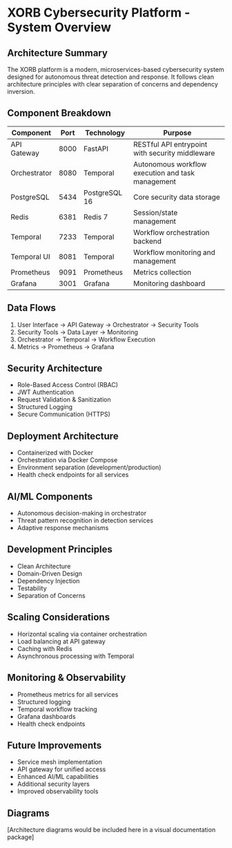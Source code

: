 #  XORB Cybersecurity Platform - System Overview

##  Architecture Summary

The XORB platform is a modern, microservices-based cybersecurity system designed for autonomous threat detection and response. It follows clean architecture principles with clear separation of concerns and dependency inversion.

##  Component Breakdown

| Component | Port | Technology | Purpose |
|---------|------|------------|---------|
| API Gateway | 8000 | FastAPI | RESTful API entrypoint with security middleware |
| Orchestrator | 8080 | Temporal | Autonomous workflow execution and task management |
| PostgreSQL | 5434 | PostgreSQL 16 | Core security data storage |
| Redis | 6381 | Redis 7 | Session/state management |
| Temporal | 7233 | Temporal | Workflow orchestration backend |
| Temporal UI | 8081 | Temporal | Workflow monitoring and management |
| Prometheus | 9091 | Prometheus | Metrics collection |
| Grafana | 3001 | Grafana | Monitoring dashboard |

##  Data Flows

1. User Interface → API Gateway → Orchestrator → Security Tools
2. Security Tools → Data Layer → Monitoring
3. Orchestrator → Temporal → Workflow Execution
4. Metrics → Prometheus → Grafana

##  Security Architecture

- Role-Based Access Control (RBAC)
- JWT Authentication
- Request Validation & Sanitization
- Structured Logging
- Secure Communication (HTTPS)

##  Deployment Architecture

- Containerized with Docker
- Orchestration via Docker Compose
- Environment separation (development/production)
- Health check endpoints for all services

##  AI/ML Components

- Autonomous decision-making in orchestrator
- Threat pattern recognition in detection services
- Adaptive response mechanisms

##  Development Principles

- Clean Architecture
- Domain-Driven Design
- Dependency Injection
- Testability
- Separation of Concerns

##  Scaling Considerations

- Horizontal scaling via container orchestration
- Load balancing at API gateway
- Caching with Redis
- Asynchronous processing with Temporal

##  Monitoring & Observability

- Prometheus metrics for all services
- Structured logging
- Temporal workflow tracking
- Grafana dashboards
- Health check endpoints

##  Future Improvements

- Service mesh implementation
- API gateway for unified access
- Enhanced AI/ML capabilities
- Additional security layers
- Improved observability tools

##  Diagrams

[Architecture diagrams would be included here in a visual documentation package]
